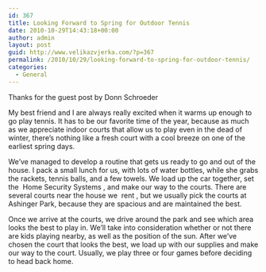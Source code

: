 ```yaml
---
id: 367
title: Looking Forward to Spring for Outdoor Tennis
date: 2010-10-29T14:43:18+00:00
author: admin
layout: post
guid: http://www.velikazvjerka.com/?p=367
permalink: /2010/10/29/looking-forward-to-spring-for-outdoor-tennis/
categories:
  - General
---
```

Thanks for the guest post by Donn Schroeder

My best friend and I are always really excited when it warms up enough to go play tennis. It has to be our favorite time of the year, because as much as we appreciate indoor courts that allow us to play even in the dead of winter, there&#8217;s nothing like a fresh court with a cool breeze on one of the earliest spring days.

We&#8217;ve managed to develop a routine that gets us ready to go and out of the house. I pack a small lunch for us, with lots of water bottles, while she grabs the rackets, tennis balls, and a few towels. We load up the car together, set the &nbsp;Home Security Systems&nbsp;, and make our way to the courts. There are several courts near the house we &nbsp;rent&nbsp;, but we usually pick the courts at Ashinger Park, because they are spacious and are maintained the best.

Once we arrive at the courts, we drive around the park and see which area looks the best to play in. We&#8217;ll take into consideration whether or not there are kids playing nearby, as well as the position of the sun. After we&#8217;ve chosen the court that looks the best, we load up with our supplies and make our way to the court. Usually, we play three or four games before deciding to head back home.